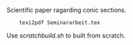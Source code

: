 Scientific paper ragarding conic sections.

        texi2pdf Seminararbeit.tex

Use *scratchbuild.sh* to built from scratch.

